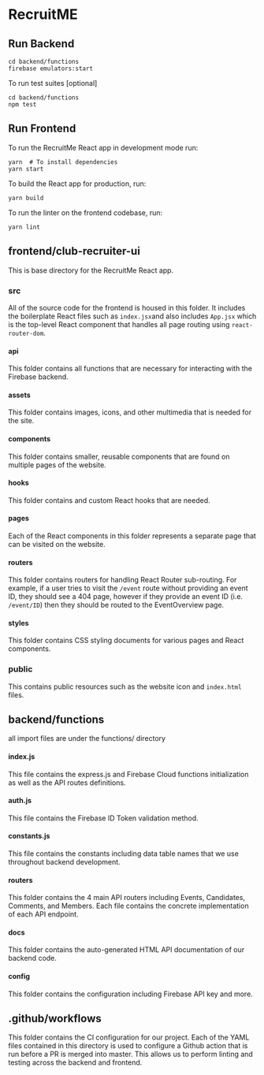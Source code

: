 # RecruitME

## Run Backend
```
cd backend/functions
firebase emulators:start
```
To run test suites [optional]
```
cd backend/functions
npm test
```

## Run Frontend

To run the RecruitMe React app in development mode run:
```
yarn  # To install dependencies
yarn start
```

To build the React app for production, run:
```
yarn build
```

To run the linter on the frontend codebase, run:
```
yarn lint
```

## frontend/club-recruiter-ui
This is base directory for the RecruitMe React app.

### src
All of  the source code for the frontend is housed in this folder. It includes the boilerplate React files such as `index.jsx`and also includes `App.jsx` which is the top-level React component that handles all page routing using `react-router-dom`.

#### **api**
This folder contains all functions that are necessary for interacting with the Firebase backend.

#### **assets**
This folder contains images, icons, and other multimedia that is needed for the site.

#### **components**
This folder contains smaller, reusable components that are found on multiple pages of the website.

#### **hooks**
This folder contains and custom React hooks that are needed.

#### **pages**
Each of the React components in this folder represents a separate page that can be visited on the website.

#### **routers**
This folder contains routers for handling React Router sub-routing. For example, if a user tries to visit the `/event` route without providing an event ID, they should see a 404 page, however if they provide an event ID (i.e. `/event/ID`) then they should be routed to the EventOverview page.

#### **styles**
This folder contains CSS styling documents for various pages and React components.

### public
This contains public resources such as the website icon and `index.html` files.


## backend/functions
all import files are under the functions/ directory

#### **index.js**
This file contains the express.js and Firebase Cloud functions initialization as
well as the API routes definitions.

#### **auth.js**
This file contains the Firebase ID Token validation method.

#### **constants.js**
This file contains the constants including data table names that we use
throughout backend development.

#### **routers**
This folder contains the 4 main API routers including Events, Candidates,
Comments, and Members. Each file contains the concrete implementation of each
API endpoint.

#### **docs**
This folder contains the auto-generated HTML API documentation of our backend
code. 

#### **config**
This folder contains the configuration including Firebase API key and more.


## .github/workflows
This folder contains the CI configuration for our project. Each of the YAML files contained in this directory is used to configure a Github action that is run before a PR is merged into master. This allows us to perform linting and testing across the backend and frontend.
